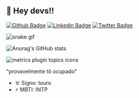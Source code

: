 ## 👋 Hey devs!!


[![Github Badge](https://img.shields.io/badge/-Github-000?style=flat-square&logo=Github&logoColor=white&link=https://github.com/gustav0meira)](https://github.com/gustav0meira)
[![Linkedin Badge](https://img.shields.io/badge/-LinkedIn-blue?style=flat-square&logo=Linkedin&logoColor=white&link=https://www.linkedin.com/in/gustav0meira/)](https://www.linkedin.com/in/gustav0meira/)
[![Twitter Badge](https://img.shields.io/badge/-Twitter-1ca0f1?style=flat-square&labelColor=1ca0f1&logo=twitter&logoColor=white&link=https://twitter.com/__gustx)](https://twitter.com/__gustx)

![snake gif](https://github.com/gustav0meira/gustav0meira/blob/output/github-contribution-grid-snake.svg)

![Anurag's GitHub stats](https://github-readme-stats.vercel.app/api?username=gustav0meira&show_icons=true&bg_color=00000000)

![metrics plugin topics icons](https://github.com/gustav0meira/gustav0meira/assets/112213145/4972ba5e-1fc6-49a8-b869-7daf3bbe72b5)

"provavelmente tô ocupado"

- ♉ Signo: touro
- ⚡ MBTI: INTP
